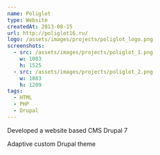 ```yaml
---
name: Poliglot
type: Website
createdAt: 2013-08-15
url: http://poliglot16.ru/
logo: /assets/images/projects/poliglot_logo.png
screenshots: 
  - src: /assets/images/projects/poliglot_1.png
    w: 1083
    h: 1525
  - src: /assets/images/projects/poliglot_2.png
    w: 1083
    h: 1209
tags: 
  - HTML
  - PHP
  - Drupal 
---
```

 
Developed a website based CMS Drupal 7

Adaptive custom Drupal theme
